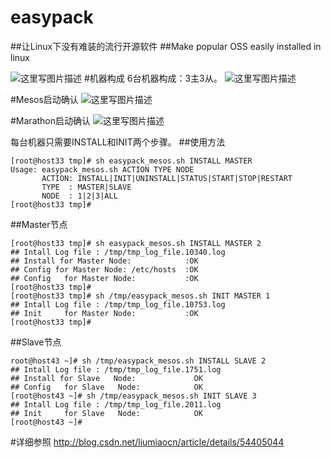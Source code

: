 # easypack
##让Linux下没有难装的流行开源软件
##Make popular OSS easily installed in linux

![这里写图片描述](http://img.blog.csdn.net/20170113065226244?watermark/2/text/aHR0cDovL2Jsb2cuY3Nkbi5uZXQvbGl1bWlhb2Nu/font/5a6L5L2T/fontsize/400/fill/I0JBQkFCMA==/dissolve/70/gravity/SouthEast)
#机器构成
6台机器构成：3主3从。
![这里写图片描述](http://img.blog.csdn.net/20170114085344238?watermark/2/text/aHR0cDovL2Jsb2cuY3Nkbi5uZXQvbGl1bWlhb2Nu/font/5a6L5L2T/fontsize/400/fill/I0JBQkFCMA==/dissolve/70/gravity/SouthEast)

#Mesos启动确认
![这里写图片描述](http://img.blog.csdn.net/20170113081010310?watermark/2/text/aHR0cDovL2Jsb2cuY3Nkbi5uZXQvbGl1bWlhb2Nu/font/5a6L5L2T/fontsize/400/fill/I0JBQkFCMA==/dissolve/70/gravity/SouthEast)

#Marathon启动确认
![这里写图片描述](http://img.blog.csdn.net/20170113081443406?watermark/2/text/aHR0cDovL2Jsb2cuY3Nkbi5uZXQvbGl1bWlhb2Nu/font/5a6L5L2T/fontsize/400/fill/I0JBQkFCMA==/dissolve/70/gravity/SouthEast)



每台机器只需要INSTALL和INIT两个步骤。
##使用方法
```
[root@host33 tmp]# sh easypack_mesos.sh INSTALL MASTER
Usage: easypack_mesos.sh ACTION TYPE NODE
       ACTION: INSTALL|INIT|UNINSTALL|STATUS|START|STOP|RESTART
       TYPE  : MASTER|SLAVE
       NODE  : 1|2|3|ALL
[root@host33 tmp]#      
```
##Master节点
```
[root@host33 tmp]# sh easypack_mesos.sh INSTALL MASTER 2
## Intall Log file : /tmp/tmp_log_file.10340.log
## Install for Master Node:            :OK
## Config for Master Node: /etc/hosts  :OK
## Config   for Master Node:           :OK
[root@host33 tmp]#
[root@host33 tmp]# sh /tmp/easypack_mesos.sh INIT MASTER 1
## Intall Log file : /tmp/tmp_log_file.10753.log
## Init     for Master Node:           :OK
[root@host33 tmp]# 
```

##Slave节点
```
root@host43 ~]# sh /tmp/easypack_mesos.sh INSTALL SLAVE 2
## Intall Log file : /tmp/tmp_log_file.1751.log
## Install for Slave   Node:             OK
## Config   for Slave   Node:            OK
[root@host43 ~]# sh /tmp/easypack_mesos.sh INIT SLAVE 3
## Intall Log file : /tmp/tmp_log_file.2011.log
## Init     for Slave   Node:            OK
[root@host43 ~]#
```
#详细参照
http://blog.csdn.net/liumiaocn/article/details/54405044
